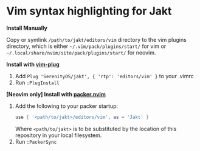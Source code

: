 # Vim syntax highlighting for Jakt

**Install Manually**

Copy or symlink `/path/to/jakt/editors/vim` directory to the vim plugins
directory, which is either `~/.vim/pack/plugins/start/` for vim or
`~/.local/share/nvim/site/pack/plugins/start/` for neovim.

**Install with [vim-plug](https://github.com/junegunn/vim-plug)**

 1. Add `Plug 'SerenityOS/jakt', { 'rtp': 'editors/vim' }` to your .vimrc
 2. Run `:PlugInstall`


**[Neovim only] Install with [packer.nvim](https://github.com/wbthomason/packer.nvim)**

 1. Add the following to your packer startup:
    ```lua
    use { '<path/to/jakt>/editors/vim', as = 'Jakt' }
    ```
    Where `<path/to/jakt>` is to be substituted by the location of this repository in your
    local filesystem.
 2. Run `:PackerSync`
